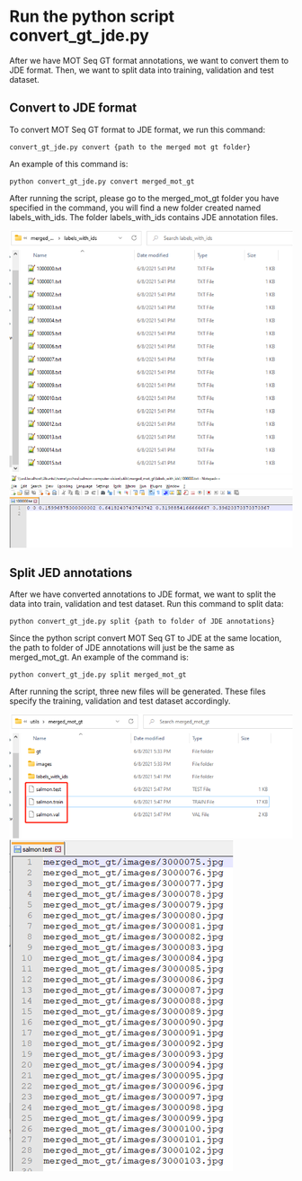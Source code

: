 # Run the python script convert_gt_jde.py

After we have MOT Seq GT format annotations, we want to convert them to JDE format. Then, we want to split data into training, validation and test dataset.

## Convert to JDE format

To convert MOT Seq GT format to JDE format, we run this command:

```
convert_gt_jde.py convert {path to the merged mot gt folder}
```

An example of this command is:

```
python convert_gt_jde.py convert merged_mot_gt
```

After running the script, please go to the merged_mot_gt folder you have specified in the command, you will find a new folder created named labels_with_ids. The folder labels_with_ids contains JDE annotation files.

![](assets/run_convert_gt_jde/convert_result1.png)
![](assets/run_convert_gt_jde/convert_result2.png)

## Split JED annotations

After we have converted annotations to JDE format, we want to split the data into train, validation and test dataset. Run this command to split data:

```
python convert_gt_jde.py split {path to folder of JDE annotations}
```

Since the python script convert MOT Seq GT to JDE at the same location, the path to folder of JDE annotations will just be the same as merged_mot_gt. An example of the command is:

```
python convert_gt_jde.py split merged_mot_gt
```

After running the script, three new files will be generated. These files specify the training, validation and test dataset accordingly.

![](assets/run_convert_gt_jde/split_result1.png)
![](assets/run_convert_gt_jde/split_result2.png)
